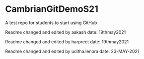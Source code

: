 # CambrianGitDemoS21
A test repo for students to start using GitHub

Readme changed and edited by aakash date: 19thmay2021


Readme changed and edited by harpreet date: 19thmay2021

Readme changed and edited by uditha.lenora date: 23-MAY-2021
